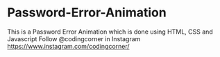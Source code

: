 # Password-Error-Animation
This is a Password Error Animation which is done using HTML, CSS and Javascript  Follow @codingcorner in Instagram https://www.instagram.com/codingcorner/
